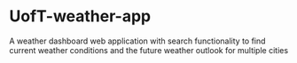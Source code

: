 # UofT-weather-app
A weather dashboard web application with search functionality to find current weather conditions and the future weather outlook for multiple cities
